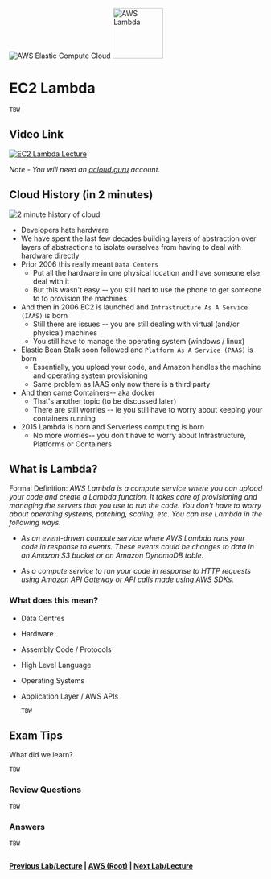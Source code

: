 ![AWS Elastic Compute Cloud](https://i.imgur.com/9awJmtb.png) <img src="https://i.imgur.com/Zjwx7ca.png" height="100" title="AWS Lambda" />


EC2 Lambda
======

    TBW

## Video Link

[![EC2 Lambda Lecture](https://i.imgur.com/DO4JBkm.png)](https://acloud.guru/course/aws-certified-solutions-architect-associate/learn/ec2/lambda/watch)

*Note - You will need an [acloud.guru](acloud.guru) account.*


## Cloud History (in 2 minutes)

![2 minute history of cloud](https://i.imgur.com/ljKuvQk.png)


* Developers hate hardware
* We have spent the last few decades building layers of abstraction over 
  layers of abstractions to isolate ourselves from having to deal with
  hardware directly
* Prior 2006 this really meant `Data Centers` 
  * Put all the hardware in one physical location and have someone else deal with it
  * But this wasn't easy -- you still had to use the phone to get someone to
    to provision the machines
* And then in 2006 EC2 is launched and `Infrastructure As A Service (IAAS)` is born
  * Still there are issues -- you are still dealing with virtual (and/or physical) machines
  * You still have to manage the operating system (windows / linux)
* Elastic Bean Stalk soon followed and `Platform As A Service (PAAS)` is born
  * Essentially, you upload your code, and Amazon handles the machine and operating
    system provisioning
  * Same problem as IAAS only now there is a third party
* And then came Containers-- aka docker
  * That's another topic (to be discussed later)
  * There are still worries -- ie you still have to worry about keeping your containers running
* 2015 Lambda is born and Serverless computing is born
  * No more worries-- you don't have to worry about Infrastructure, Platforms or Containers


## What is Lambda?

Formal Definition:  _AWS Lambda is a compute service where you can upload your code and create a Lambda function. 
It takes care of provisioning and managing the servers that you use to run the code. You don't have to worry about 
operating systems, patching, scaling, etc. You can use Lambda in the following ways._

* _As an event-driven compute service where AWS Lambda runs your code in response to events. These events could be 
  changes to data in an Amazon S3 bucket or an Amazon DynamoDB table._

* _As a compute service to run your code in response to HTTP requests using Amazon API Gateway or API calls made using
  AWS SDKs._
  
### What does this mean?

* Data Centres
* Hardware
* Assembly Code / Protocols
* High Level Language
* Operating Systems
* Application Layer / AWS APIs

      TBW


## Exam Tips

What did we learn? 

    TBW


### Review Questions

    TBW


### Answers

    TBW


##

**[Previous Lab/Lecture](ec2-efs-lab.md) | [AWS (Root)](../readme.adoc) | [Next Lab/Lecture](ec2-lambda.md)** 
